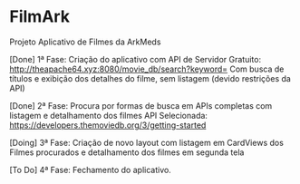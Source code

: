 # FilmArk
Projeto Aplicativo de Filmes da ArkMeds

[Done] 1ª Fase: Criação do aplicativo com API de Servidor Gratuito: http://theapache64.xyz:8080/movie_db/search?keyword=
            Com busca de títulos e exibição dos detalhes do filme, sem listagem (devido restrições da API)
            
[Done] 2ª Fase: Procura por formas de busca em APIs completas com listagem e detalhamento dos filmes
            API Selecionada: https://developers.themoviedb.org/3/getting-started
            
[Doing] 3ª Fase: Criação de novo layout com listagem em CardViews dos Filmes procurados e detalhamento dos filmes em segunda tela

[To Do] 4ª Fase: Fechamento do aplicativo.
